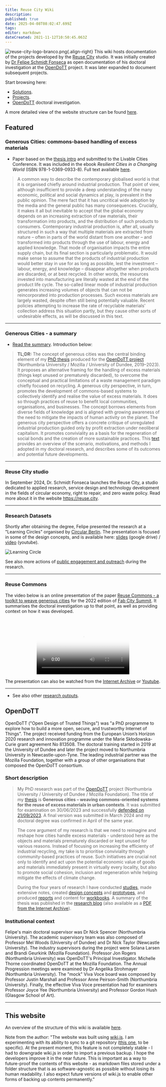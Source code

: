 ```yaml
---
title: Reuse City Wiki
description: 
published: true
date: 2025-04-08T08:02:47.699Z
tags: 
editor: markdown
dateCreated: 2021-11-12T10:50:45.063Z
---
```


![reuse-city-logo-branco.png](/reuse-city-logo-branco.png){.align-right}
This wiki hosts documentation of the projects developed by the [Reuse City](https://reuse.city) studio. It was initially created by [Dr Felipe Schmidt Fonseca](https://is.efeefe.me) as open documentation of his doctoral investigation at the  [OpenDoTT](#opendott) project. It was later expanded to document subsequent projects.

Start browsing here:

- [Solutions](/solutions).
- [Projects](/projects).
- [OpenDoTT](/opendott) doctoral investigation.


A more detailed view of the website structure can be found [here](structure). 

## Featured

### Generous Cities: commons-based handling of excess materials

- Paper based on the [thesis intro](/opendott/thesis) and submitted to the Livable Cities Conference. It was included in the ebook *Resilient Cities in a Changing World* (ISBN 978-1-0369-0933-8). Full text available [here](https://is.efeefe.me/stuff/generous-cities).

> A common way to describe the contemporary globalised world is that it is organised chiefly around industrial production. That point of view, although insufficient to provide a deep understanding of the many economic, political and social dynamics at play, is prevalent in the public opinion. The mere fact that it has uncritical wide adoption by the media and the general public has many consequences. Crucially, it makes it all but inevitable to accept that the global economy depends on an increasing extraction of raw materials, their transformation into products, and the distribution of such products to consumers. Contemporary industrial production is, after all, usually structured in such a way that multiple materials are extracted from nature – often in parts of the world distant from one another – and transformed into products through the use of labour, energy and applied knowledge.
> That mode of organisation impacts the entire supply chain, but its final section is particularly problematic. It would make sense to assume that the products of industrial production would better stay in use for as long as possible, lest the investment – labour, energy, and knowledge – disappear altogether when products are discarded, or at best recycled. In other words, the resources invested into manufacturing are literally wasted at the end of the product life cycle. The so-called linear mode of industrial production generates increasing volumes of objects that can not be reincorporated into production processes. Such excess materials are largely wasted, despite often still being potentially valuable. Recent policies attempting to increase the rate of recyclable materials' collection address this situation partly, but they cause other sorts of undesirable effects, as will be discussed in this text.

---

### Generous Cities - a summary

- [Read the summary](https://is.efeefe.me/opendott/generous-cities-summary). Introduction below:

> **TL;DR:** 
> The concept of generous cities was the central binding element of my [PhD thesis](/opendott/thesis) produced for the [OpenDoTT project](/opendott) (Northumbria University / Mozilla / University of Dundee, 2019–2023). It proposes an alternative framing for the handling of excess materials (things kept unused or prematurely discarded), to overcome the conceptual and practical limitations of a waste management paradigm chiefly focused on recycling. A generous city perspective, in turn, promotes the development of commons-based systems to collectively identify and realise the value of excess materials. It does so through practices of reuse to benefit local communities, organisations, and businesses. The concept borrows elements from diverse fields of knowledge and is aligned with growing awareness of the need to mitigate the impacts of human activity on the planet. The generous city perspective offers a concrete critique of unregulated industrial production guided only by profit extraction under neoliberal capitalism. It promotes conviviality as a basis for the regeneration of social bonds and the creation of more sustainable practices. This [text](https://is.efeefe.me/opendott/generous-cities-summary) provides an overview of the scenario, motivations, and methods I adopted in my doctoral research, and describes some of its outcomes and potential future developments.

---

### Reuse City studio

In September 2024, Dr. Schmidt Fonseca launches the Reuse City, a studio dedicated to applied research, service design and technology development in the fields of circular economy, right to repair, and zero waste policy. Read more about it in the website https://reuse.city.

---

### Research Datasets

Shortly after obtaining the degree, Felipe presented the research at a "Learning Circles" organised by [Circular Berlin](https://circular.berlin/). The presentation is focused in some of the design concepts, and is available here: [slides](https://drive.google.com/file/d/1p6kF7NGQzNWw8O5kPTP9Pt8CE5tvURVf/view) (google drive) / [video](https://www.youtube.com/watch?v=tUn0bJl5wAE&feature=youtu.be) (youtube).

![Learning Circle](/opendott/images/learning-circle.png)

See also more actions of [public engagement and outreach](/opendott/public) during the research.

---

### Reuse Commons

The video below is an online presentation of the paper [Reuse Commons - a toolkit to weave generous cities](https://zenodo.org/record/7432153) for the 2022 edition of [Fab City Summit](https://bali.fabevent.org/). It summarises the doctoral investigation up to that point, as well as providing context on how it was developed.

&nbsp;

<div align=center>
	<video  poster="/reuse-commons_placeholder.png"  controls>
  	<source src="https://archive.org/download/reuse-commons_fab-city/Fonseca-Fab17.mp4" type="video/mp4">
  Your browser does not support embedded videos.
	</video>
</div>

The presentation can also be watched from the [Internet Archive](https://archive.org/details/reuse-commons_fab-city) or [Youtube](https://www.youtube.com/watch?v=9FffmnQeZCU&feature=youtu.be).

---

- See also other [research outputs](/opendott/outputs).


## OpenDoTT

OpenDoTT ("Open Design of Trusted Things") was "a PhD programme to explore how to build a more open, secure, and trustworthy Internet of Things". The project received funding from the European Union’s Horizon 2020 research and innovation programme under the Marie Skłodowska-Curie grant agreement No 813508. The doctoral training started in 2019 at the University of Dundee and later the project moved to Northumbria University in Newcastle-upon-Tyne. The leading industrial partner was the Mozilla Foundation, together with a group of other organisations that composed the OpenDoTT consortium.

### Short description

> My PhD research was part of the [OpenDoTT](#opendott) project (Northumbria University / University of Dundee / Mozilla Foundation). The title of my [thesis](/opendott/thesis) is **Generous cities – weaving commons-oriented systems for the reuse of excess materials in urban contexts**. It was submitted for examination on 30/06/2023 and successfully [defended on 21/09/2023](https://is.efeefe.me/opendott/phd-success). A final version was submitted in March 2024 and my doctoral degree was confirmed in April of the same year.
>
> The core argument of my research is that we need to reimagine and reshape how cities handle excess materials - understood here as the objects and materials prematurely discarded or kept unused for various reasons. Instead of focusing on increasing the efficienty of industrial recycling, my take is to prioritise conviviality through community-based practices of reuse. Such initiatives are crucial not only to identify and act upon the potential economic value of goods and materials immediately present in virtually every locality, but also to promote social cohesion, inclusion and regeneration while helping mitigate the effects of climate change.
>
> During the four years of research I have conducted [studies](/opendott/studies), made extensive notes, created [design concepts](/opendott/concepts) and [prototypes](/opendott/prototypes), and produced [reports](/opendott/reports) and content for [workbooks](/opendott/workbooks). A summary of the thesis was published in the [research blog](https://is.efeefe.me/opendott/generous-cities-summary) (also available as a [PDF from the Internet Archive](https://archive.org/details/generous-cities-summary)).

### Institutional context

Felipe's main doctoral supervisor was Dr Nick Spencer (Northumbria University). The academic supervisory team was also composed of Professor Mel Woods (University of Dundee) and Dr Nick Taylor (Newcastle University). The industry supervisors during the project were Solana Larsen and Brandi Geurkink (Mozilla Foundation). Professor Jon Rogers (Northumbria University) was OpenDoTT's Principal Investigator. Michelle Thorne coordinated OpenDoTT at the Mozilla Foundation. The Annual Progression meetings were examined by Dr Angelika Strohmayer (Northumbria University). The "mock" Viva Voce board was composed by Professor Justin Marshall and Professor Anne Peirson-Smith (Northumbria University). Finally, the effective Viva Voce presentation had for examiners Professor Joyce Yee (Northumbria University) and Professor Gordon Hush (Glasgow School of Art).

---

## This website

An overview of the structure of this wiki is available [here](structure).

Note from the author: "The website was built using [wiki.js](https://js.wiki/). I am experimenting with its ability to sync to a git repository ([this one](https://github.com/reuse-city/wiki/), to be specific). At the present moment, this feature is not completely stable - I had to downgrade wiki.js in order to import a previous backup. I hope the developers improve it in the near future. This is important as a way to future-proof the contents of this website - as markdown files stored under a folder structure that is as software-agnostic as possible without losing its human readability. I also expect future versions of wiki.js to enable other forms of backing up contents permanently."